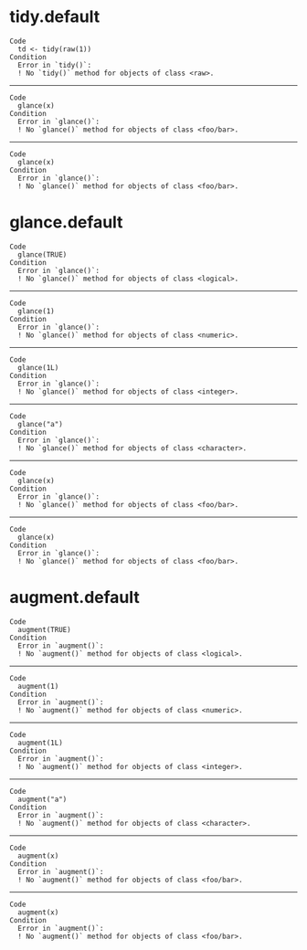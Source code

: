 # tidy.default

    Code
      td <- tidy(raw(1))
    Condition
      Error in `tidy()`:
      ! No `tidy()` method for objects of class <raw>.

---

    Code
      glance(x)
    Condition
      Error in `glance()`:
      ! No `glance()` method for objects of class <foo/bar>.

---

    Code
      glance(x)
    Condition
      Error in `glance()`:
      ! No `glance()` method for objects of class <foo/bar>.

# glance.default

    Code
      glance(TRUE)
    Condition
      Error in `glance()`:
      ! No `glance()` method for objects of class <logical>.

---

    Code
      glance(1)
    Condition
      Error in `glance()`:
      ! No `glance()` method for objects of class <numeric>.

---

    Code
      glance(1L)
    Condition
      Error in `glance()`:
      ! No `glance()` method for objects of class <integer>.

---

    Code
      glance("a")
    Condition
      Error in `glance()`:
      ! No `glance()` method for objects of class <character>.

---

    Code
      glance(x)
    Condition
      Error in `glance()`:
      ! No `glance()` method for objects of class <foo/bar>.

---

    Code
      glance(x)
    Condition
      Error in `glance()`:
      ! No `glance()` method for objects of class <foo/bar>.

# augment.default

    Code
      augment(TRUE)
    Condition
      Error in `augment()`:
      ! No `augment()` method for objects of class <logical>.

---

    Code
      augment(1)
    Condition
      Error in `augment()`:
      ! No `augment()` method for objects of class <numeric>.

---

    Code
      augment(1L)
    Condition
      Error in `augment()`:
      ! No `augment()` method for objects of class <integer>.

---

    Code
      augment("a")
    Condition
      Error in `augment()`:
      ! No `augment()` method for objects of class <character>.

---

    Code
      augment(x)
    Condition
      Error in `augment()`:
      ! No `augment()` method for objects of class <foo/bar>.

---

    Code
      augment(x)
    Condition
      Error in `augment()`:
      ! No `augment()` method for objects of class <foo/bar>.

